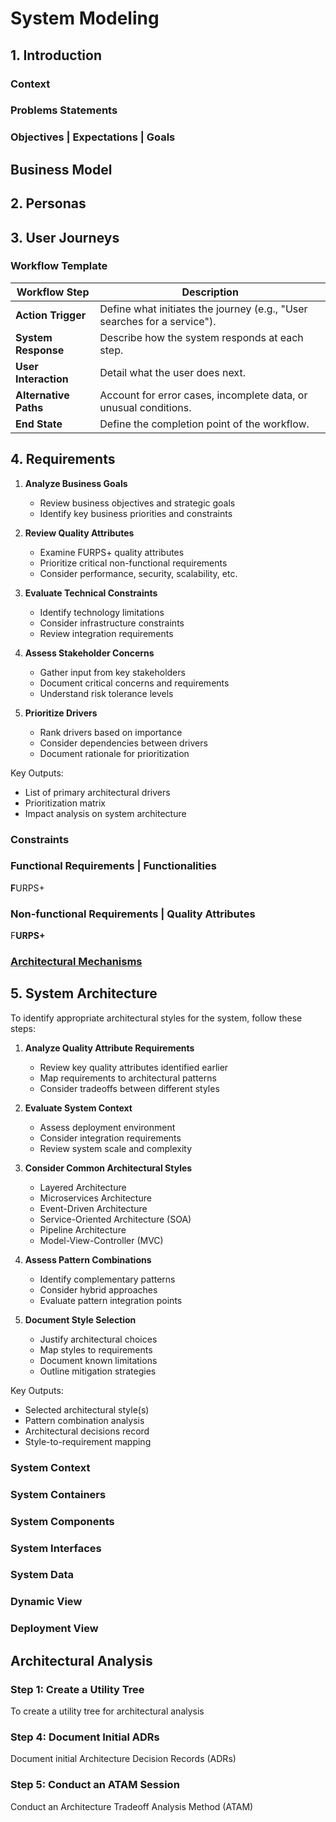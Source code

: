 # System Modeling

## 1. Introduction

### Context

### Problems Statements

### Objectives | Expectations | Goals

## Business Model

## 2. Personas

## 3. User Journeys

### Workflow Template

| **Workflow Step**     | **Description**                                                                 |
|------------------------|---------------------------------------------------------------------------------|
| **Action Trigger**     | Define what initiates the journey (e.g., "User searches for a service").        |
| **System Response**    | Describe how the system responds at each step.                                  |
| **User Interaction**   | Detail what the user does next.                                                 |
| **Alternative Paths**  | Account for error cases, incomplete data, or unusual conditions.                |
| **End State**          | Define the completion point of the workflow.                                    |


## 4. Requirements

1. **Analyze Business Goals**
   - Review business objectives and strategic goals
   - Identify key business priorities and constraints

2. **Review Quality Attributes**
   - Examine FURPS+ quality attributes
   - Prioritize critical non-functional requirements
   - Consider performance, security, scalability, etc.

3. **Evaluate Technical Constraints**
   - Identify technology limitations
   - Consider infrastructure constraints
   - Review integration requirements

4. **Assess Stakeholder Concerns**
   - Gather input from key stakeholders
   - Document critical concerns and requirements
   - Understand risk tolerance levels

5. **Prioritize Drivers**
   - Rank drivers based on importance
   - Consider dependencies between drivers
   - Document rationale for prioritization

Key Outputs:
- List of primary architectural drivers
- Prioritization matrix
- Impact analysis on system architecture

### Constraints

### Functional Requirements | Functionalities

**F**URPS+

### Non-functional Requirements | Quality Attributes

F**URPS+**

### [Architectural Mechanisms](Architectural-Mechanisms.md)

## 5. System Architecture

To identify appropriate architectural styles for the system, follow these steps:

1. **Analyze Quality Attribute Requirements**
   - Review key quality attributes identified earlier
   - Map requirements to architectural patterns
   - Consider tradeoffs between different styles

2. **Evaluate System Context**
   - Assess deployment environment
   - Consider integration requirements
   - Review system scale and complexity

3. **Consider Common Architectural Styles**
   - Layered Architecture
   - Microservices Architecture 
   - Event-Driven Architecture
   - Service-Oriented Architecture (SOA)
   - Pipeline Architecture
   - Model-View-Controller (MVC)

4. **Assess Pattern Combinations**
   - Identify complementary patterns
   - Consider hybrid approaches
   - Evaluate pattern integration points

5. **Document Style Selection**
   - Justify architectural choices
   - Map styles to requirements
   - Document known limitations
   - Outline mitigation strategies

Key Outputs:
- Selected architectural style(s)
- Pattern combination analysis
- Architectural decisions record
- Style-to-requirement mapping

### System Context

### System Containers

### System Components

### System Interfaces

### System Data

### Dynamic View

### Deployment View

## Architectural Analysis

### Step 1: Create a Utility Tree

To create a utility tree for architectural analysis

### Step 4: Document Initial ADRs

Document initial Architecture Decision Records (ADRs)

### Step 5: Conduct an ATAM Session

Conduct an Architecture Tradeoff Analysis Method (ATAM)
